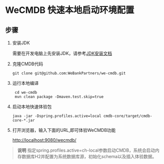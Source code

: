 # WeCMDB 快速本地启动环境配置

## 步骤
1. 安装JDK
	
	需要在开发电脑上先安装JDK，请参考[JDK安装文档](jdk_install_guide.md)

2. 克隆CMDB代码
	
	```shell script
    git clone git@github.com:WeBankPartners/we-cmdb.git
    ```

3. 运行本地编译
	
    ```shell script
     cd we-cmdb
     mvn clean package -Dmaven.test.skip=true
    ```

4. 启动本地快速体验包
    ```shell script
    java -jar -Dspring.profiles.active=local cmdb-core/target/cmdb-core-*.jar
    ```

5. 打开浏览器，输入下面的URL,即可体验WeCMDB功能  
  
   [http://localhost:9080/wecmdb/](http://localhost:9080/wecmdb/)
    
      
> **说明**
指定spring.profiles.active=ch-local参数启动CMDB，系统会启动内存数据库H2并配置为系统数据库源，初始化schema以及插入体验数据。
